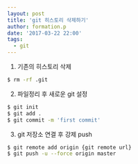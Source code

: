 ```yaml
---
layout: post
title: 'git 히스토리 삭제하기'
author: formation.p
date: '2017-03-22 22:00'
tags:
  - git
---
```


1. 기존의 히스토리 삭제

```bash
$ rm -rf .git
```

2. 파일정리 후 새로운 git 설정

```bash
$ git init
$ git add .
$ git commit -m 'first commit'
```

3. git 저장소 연결 후 강제 push

```bash
$ git remote add origin {git remote url}
$ git push -u --force origin master
```